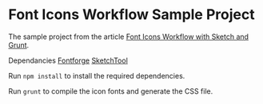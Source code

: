 # Font Icons Workflow Sample Project

The sample project from the article [Font Icons Workflow with Sketch and Grunt](https://medium.com/@charliecm/font-icons-workflow-with-sketch-and-grunt-16b161d97c5e).

Dependancies
[Fontforge](https://github.com/fontforge/fontforge/blob/master/INSTALL-git.md)
[SketchTool](https://www.sketchapp.com/tool/)

Run `npm install` to install the required dependencies.

Run `grunt` to compile the icon fonts and generate the CSS file.
